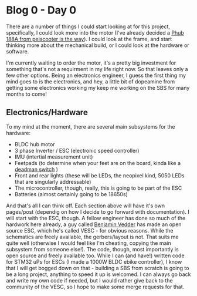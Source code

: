 # Blog 0 - Day 0

There are a number of things I could start looking at for this project, specifically, I could look more into the motor (I've already decided a [Phub 188A from peiscooter is the way](https://www.peipeiscooter.com/10inch-10-inch-10x6-00-5-5-wide-tyre-brushless-gearless-dc-wheel-hub-motor-balance-scooter-hub-motor-hally-motor-phub-188.html)). I could look at the frame, and start thinking more about the mechanical build, or I could look at the hardware or software. 

I'm currently waiting to order the motor, it's a pretty big investment for something that's not a requirment in my life right now. So that leaves only a few other options. Being an electronics engineer, I guess the first thing my mind goes to is the electronics, and hey, a little bit of dopeamine from getting some electronics working my keep me working on the SBS for many months to come!

## Electronics/Hardware

To my mind at the moment, there are several main subsystems for the hardware:

- BLDC hub motor
- 3 phase Inverter / ESC (electronic speed controller)
- IMU (intertial measurement unit)
- Feetpads (to determine when your feet are on the board, kinda like a [deadman switch](https://en.wikipedia.org/wiki/Dead_man%27s_switch) )
- Front and rear lights (these will be LEDs, the neopixel kind, 5050 LEDs that are singularly addressable)
- The microcontroller, though, really, this is going to be part of the ESC
- Batteries (almost certainly going to be 18650s)

And that's all I can think off. Each section above will have it's own pages/post (dependig on how I decide to go forward with documentation). I will start with the ESC, though. A fellow engineer has done so much of the hardwork here already, a guy called [Benjamin Vedder](http://vedder.se/2015/01/vesc-open-source-esc/) has made an open source ESC, which he's called VESC - for obvious reasons. While the schematics are freely available, the gerbers/layout is not. That suits me quite well (otherwise I would feel like I'm cheating, copying the main subsystem from someone else!). The code, though, most importantly is open source and freely available too. While I can (and have!) written code for STM32 uPs for ESCs (I made a 1000W BLDC ebike controller), I know that I will get bogged down on that - building a SBS from scratch is going to be a long project, anything to speed it up is welcomed. I can always go back and write my own code if needed, but I would rather give back to the community of the VESC, so I hope to make some merge requests for that.
